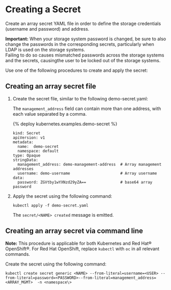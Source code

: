 # Creating a Secret

Create an array secret YAML file in order to define the storage credentials \(username and password\) and address.

**Important:** When your storage system password is changed, be sure to also change the passwords in the corresponding secrets, particularly when LDAP is used on the storage systems.<br />Failing to do so causes mismatched passwords across the storage systems and the secrets, causingthe user to be locked out of the storage systems.

Use one of the following procedures to create and apply the secret:

## Creating an array secret file
1. Create the secret file, similar to the following demo-secret.yaml:

    The `management_address` field can contain more than one address, with each value separated by a comma.

    {% deploy kubernetes.examples.demo-secret %}

      ```
      kind: Secret
      apiVersion: v1
      metadata:
        name:  demo-secret
        namespace: default
      type: Opaque
      stringData:
        management_address: demo-management-address  # Array management addresses
        username: demo-username                      # Array username
      data:
        password: ZGVtby1wYXNzd29yZA==               # base64 array password
      ```
    
2. Apply the secret using the following command:

    `kubectl apply -f demo-secret.yaml`
    

     The `secret/<NAME> created` message is emitted.


## Creating an array secret via command line
**Note:** This procedure is applicable for both Kubernetes and Red Hat® OpenShift®. For Red Hat OpenShift, replace `kubectl` with `oc` in all relevant commands.

Create the secret using the following command:

 ```
 kubectl create secret generic <NAME> --from-literal=username=<USER> --from-literal=password=<PASSWORD>--from-literal=management_address=<ARRAY_MGMT>  -n <namespace\>
 ```
 
